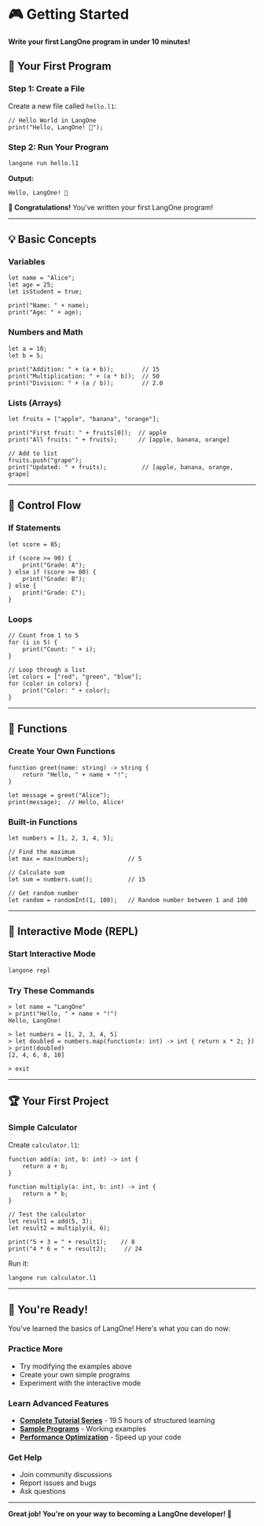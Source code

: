 # 🎮 Getting Started

**Write your first LangOne program in under 10 minutes!**

## 🚀 **Your First Program**

### **Step 1: Create a File**
Create a new file called `hello.l1`:

```langone
// Hello World in LangOne
print("Hello, LangOne! 🚀");
```

### **Step 2: Run Your Program**
```bash
langone run hello.l1
```

**Output:**
```
Hello, LangOne! 🚀
```

**🎉 Congratulations!** You've written your first LangOne program!

---

## 💡 **Basic Concepts**

### **Variables**
```langone
let name = "Alice";
let age = 25;
let isStudent = true;

print("Name: " + name);
print("Age: " + age);
```

### **Numbers and Math**
```langone
let a = 10;
let b = 5;

print("Addition: " + (a + b));        // 15
print("Multiplication: " + (a * b));  // 50
print("Division: " + (a / b));        // 2.0
```

### **Lists (Arrays)**
```langone
let fruits = ["apple", "banana", "orange"];

print("First fruit: " + fruits[0]);  // apple
print("All fruits: " + fruits);      // [apple, banana, orange]

// Add to list
fruits.push("grape");
print("Updated: " + fruits);          // [apple, banana, orange, grape]
```

---

## 🔄 **Control Flow**

### **If Statements**
```langone
let score = 85;

if (score >= 90) {
    print("Grade: A");
} else if (score >= 80) {
    print("Grade: B");
} else {
    print("Grade: C");
}
```

### **Loops**
```langone
// Count from 1 to 5
for (i in 5) {
    print("Count: " + i);
}

// Loop through a list
let colors = ["red", "green", "blue"];
for (color in colors) {
    print("Color: " + color);
}
```

---

## 🔧 **Functions**

### **Create Your Own Functions**
```langone
function greet(name: string) -> string {
    return "Hello, " + name + "!";
}

let message = greet("Alice");
print(message);  // Hello, Alice!
```

### **Built-in Functions**
```langone
let numbers = [1, 2, 3, 4, 5];

// Find the maximum
let max = max(numbers);           // 5

// Calculate sum
let sum = numbers.sum();          // 15

// Get random number
let random = randomInt(1, 100);   // Random number between 1 and 100
```

---

## 🎯 **Interactive Mode (REPL)**

### **Start Interactive Mode**
```bash
langone repl
```

### **Try These Commands**
```langone
> let name = "LangOne"
> print("Hello, " + name + "!")
Hello, LangOne!

> let numbers = [1, 2, 3, 4, 5]
> let doubled = numbers.map(function(x: int) -> int { return x * 2; })
> print(doubled)
[2, 4, 6, 8, 10]

> exit
```

---

## 🏆 **Your First Project**

### **Simple Calculator**
Create `calculator.l1`:

```langone
function add(a: int, b: int) -> int {
    return a + b;
}

function multiply(a: int, b: int) -> int {
    return a * b;
}

// Test the calculator
let result1 = add(5, 3);
let result2 = multiply(4, 6);

print("5 + 3 = " + result1);    // 8
print("4 * 6 = " + result2);     // 24
```

Run it:
```bash
langone run calculator.l1
```

---

## 🎊 **You're Ready!**

You've learned the basics of LangOne! Here's what you can do now:

### **Practice More**
- Try modifying the examples above
- Create your own simple programs
- Experiment with the interactive mode

### **Learn Advanced Features**
- **[Complete Tutorial Series](tutorials/README.md)** - 19.5 hours of structured learning
- **[Sample Programs](samples/README.md)** - Working examples
- **[Performance Optimization](tutorials/13_Performance_Optimization.md)** - Speed up your code

### **Get Help**
- Join community discussions
- Report issues and bugs
- Ask questions

---

**Great job! You're on your way to becoming a LangOne developer! 🌟**
